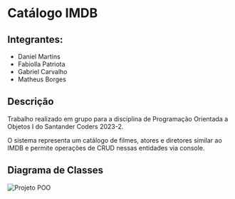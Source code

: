 # Catálogo IMDB

## Integrantes:
- Daniel Martins
- Fabiolla Patriota
- Gabriel Carvalho
- Matheus Borges

## Descrição
Trabalho realizado em grupo para a disciplina de Programação Orientada a Objetos I do Santander Coders 2023-2.

O sistema representa um catálogo de filmes, atores e diretores similar ao IMDB e permite operações de CRUD nessas entidades via console.

## Diagrama de Classes
![Projeto POO](https://github.com/MBorgesM/sc-catalogo-imdb/assets/45786822/e5527554-8564-4369-a353-aa295a645f07)

